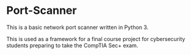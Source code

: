 # Port-Scanner

This is a basic network port scanner written in Python 3.  

This is used as a framework for a final course project for cybersecurity students preparing to take the CompTIA Sec+ exam.  
